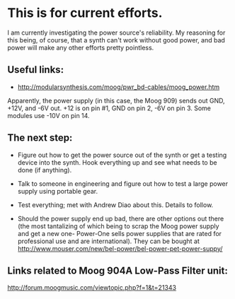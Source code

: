 # This is for current efforts. 

I am currently investigating the power source's reliability. My reasoning for this
being, of course, that a synth can't work without good power, and bad power will 
make any other efforts pretty pointless. 

## Useful links: 
* http://modularsynthesis.com/moog/pwr_bd-cables/moog_power.htm


Apparently, the power supply (in this case, the Moog 909) sends out GND, +12V, and 
-6V out. +12 is on pin #1, GND on pin 2, -6V on pin 3. Some modules use -10V on pin 14. 

## The next step: 

* Figure out how to get the power source out of the synth or get a testing device 
into the synth. Hook everything up and see what needs to be done (if anything). 

* Talk to someone in engineering and figure out how to test a large power supply
using portable gear.  

* Test everything; met with Andrew Diao about this. Details to follow. 

* Should the power supply end up bad, there are other options out there (the most 
tantalizing of which being to scrap the Moog power supply and get a new one- Power-One 
sells power supplies that are rated for professional use and are international). 
They can be bought at http://www.mouser.com/new/bel-power/bel-power-pet-power-suppy/

## Links related to Moog 904A Low-Pass Filter unit: 

http://forum.moogmusic.com/viewtopic.php?f=1&t=21343


